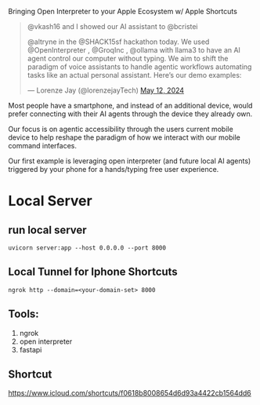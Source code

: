 Bringing Open Interpreter to your Apple Ecosystem w/ Apple Shortcuts

<blockquote class="twitter-tweet">
  <p lang="en" dir="ltr">@vkash16
 and I showed our AI assistant to 
@bcristei
 
@altryne
 in the 
@SHACK15sf
 hackathon today. We used 
@OpenInterpreter
, 
@GroqInc
, 
@ollama
 with llama3 to have an AI agent control our computer without typing. We aim to shift the paradigm of voice assistants to handle agentic workflows automating tasks like an actual personal assistant. Here’s our demo examples:
</p>&mdash; Lorenze Jay (@lorenzejayTech) <a href="https://x.com/lorenzejayTech/status/1789819432254234755">May 12, 2024</a>
</blockquote> 
<script async src="https://platform.twitter.com/widgets.js" charset="utf-8"></script>

Most people have a smartphone, and instead of an additional device, would prefer connecting with their AI agents through the device they already own.

Our focus is on agentic accessibility through the users current mobile device to help reshape the paradigm of how we interact with our mobile command interfaces.

Our first example is leveraging open interpreter (and future local AI agents) triggered by your phone for a hands/typing free user experience.

# Local Server

## run local server

`uvicorn server:app --host 0.0.0.0 --port 8000`

## Local Tunnel for Iphone Shortcuts

`ngrok http --domain=<your-domain-set> 8000`

## Tools:

1. ngrok
2. open interpreter
3. fastapi

## Shortcut

https://www.icloud.com/shortcuts/f0618b8008654d6d93a4422cb1564dd6
